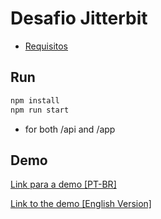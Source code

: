 # Desafio Jitterbit

- [Requisitos](./requirements.md)

## Run

```bash
npm install
npm run start
```

- for both /api and /app

## Demo

[Link para a demo [PT-BR]](https://www.loom.com/share/8a0c12faaa55478dae37c4066fc927ba)

[Link to the demo [English Version]](https://www.loom.com/share/043bdc21fbba479baf3945f58c41f764)
